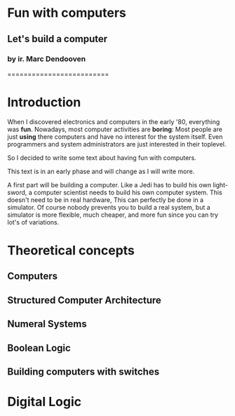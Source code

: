 # Fun with computers
## Let's build a computer
### by ir. Marc Dendooven
=========================
# Introduction
When I discovered electronics and computers in the early '80, everything was **fun**.
Nowadays, most computer activities are **boring**:
Most people are just **using** there computers and have no interest for the system itself.
Even programmers and system administrators are just interested in their toplevel.

So I decided to write some text about having fun with computers.

This text is in an early phase and will change as I will write more.

A first part will be building a computer. Like a Jedi has to build his own light-sword,
a computer scientist needs to build his own computer system. This doesn't need to be in real hardware,
This can perfectly be done in a simulator. Of course nobody prevents you to build a real system,
but a simulator is more flexible, much cheaper, and more fun since you can try lot's of variations.




# Theoretical concepts
## Computers
## Structured Computer Architecture
## Numeral Systems
## Boolean Logic
## Building computers with switches
# Digital Logic
# 
